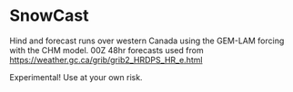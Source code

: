 # SnowCast
Hind and forecast runs over western Canada using the GEM-LAM forcing with the CHM model.
00Z 48hr forecasts used from https://weather.gc.ca/grib/grib2_HRDPS_HR_e.html

Experimental! Use at your own risk.

